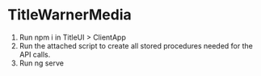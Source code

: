 # TitleWarnerMedia

1. Run npm i in TitleUI > ClientApp
2. Run the attached script to create all stored procedures needed for the API calls.
3. Run ng serve
